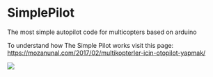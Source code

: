# SimplePilot
The most simple autopilot code for multicopters based on arduino


To understand how The Simple Pilot works visit this page: 
https://mozanunal.com/2017/02/multikopterler-icin-otopilot-yapmak/

![](https://cloud.githubusercontent.com/assets/13440502/11090387/13c23d1c-887a-11e5-93fd-7ed0b2ac84db.png)



